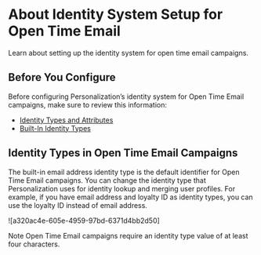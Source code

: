 

# About Identity System Setup for Open Time Email

Learn about setting up the identity system for open time email campaigns.

## Before You Configure

Before configuring Personalization’s identity system for Open Time Email
campaigns, make sure to review this information:

  * [Identity Types and Attributes](https://help.salesforce.com/s/articleView?id=sf.mc_pers_identity_type_attributes.htm&language=en_US&type=5 "Personalization’s identity system uses deterministic matching to create a Unified Customer Profile for each of your customers. Specific identifiers, called identity types, determine how to process web events, API events, and channel events to identify users from various sources. Personalization includes several built-in identity types, such as email address and customer ID. If the built-in identity types don’t meet the needs of your organization, you can create additional identity types.")
  * [Built-In Identity Types](https://help.salesforce.com/s/articleView?id=sf.mc_pers_identity_type_built_in.htm&language=en_US&type=5 "Identity types are specific identifiers that determine how Personalization processes web events, API events, and channel events to identify users from various sources. Personalization includes several built-in identity types, such as email address and customer ID. The built-in identity types don’t require configuration other than setting up event capture mechanisms, such as the sitemap or ETL jobs.")

## Identity Types in Open Time Email Campaigns

The built-in email address identity type is the default identifier for Open
Time Email campaigns. You can change the identity type that Personalization
uses for identity lookup and merging user profiles. For example, if you have
email address and loyalty ID as identity types, you can use the loyalty ID
instead of email address.

![a320ac4e-605e-4959-97bd-6371d4bb2d50]

Note Open Time Email campaigns require an identity type value of at least four
characters.


